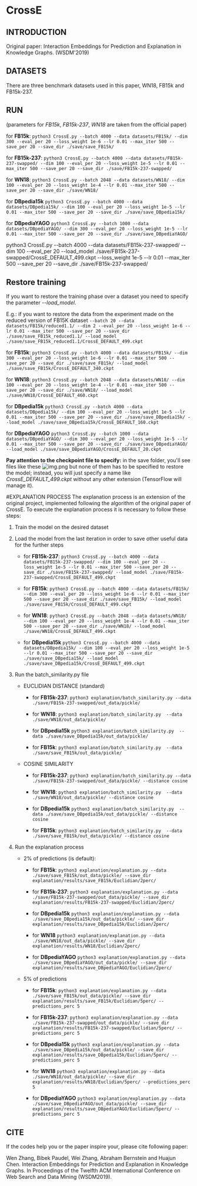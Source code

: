 # CrossE

## INTRODUCTION

Original paper: Interaction Embeddings for Prediction and Explanation in Knowledge Graphs. (WSDM'2019)

## DATASETS

There are three benchmark datasets used in this paper, WN18, FB15k and FB15k-237. 

## RUN
(parameters for *FB15k*, *FB15k-237*, *WN18* are taken from the official paper)

for **FB15k**: `python3 CrossE.py --batch 4000 --data datasets/FB15k/ --dim 300 --eval_per 20 --loss_weight 1e-6 --lr 0.01 --max_iter 500 --save_per 20 --save_dir ./save/save_FB15k/` 

for **FB15k-237**: `python3 CrossE.py --batch 4000 --data datasets/FB15k-237-swapped/ --dim 100 --eval_per 20 --loss_weight 1e-5 --lr 0.01 --max_iter 500 --save_per 20 --save_dir ./save/FB15k-237-swapped/`

for **WN18**: `python3 CrossE.py --batch 2048 --data datasets/WN18/ --dim 100 --eval_per 20 --loss_weight 1e-4 --lr 0.01 --max_iter 500 --save_per 20 --save_dir ./save/WN18/`

for **DBpedia15k** `python3 CrossE.py --batch 4000 --data datasets/DBpedia15k/ --dim 100 --eval_per 20 --loss_weight 1e-5 --lr 0.01 --max_iter 500 --save_per 20 --save_dir ./save/save_DBpedia15k/`

for **DBpediaYAGO** `python3 CrossE.py --batch 1000 --data datasets/DBpediaYAGO/ --dim 300 --eval_per 20 --loss_weight 1e-5 --lr 0.01 --max_iter 500 --save_per 20 --save_dir ./save/save_DBpediaYAGO/`


python3 CrossE.py --batch 4000 --data datasets/FB15k-237-swapped/ --dim 100 --eval_per 20 --load_model ./save/FB15k-237-swapped/CrossE_DEFAULT_499.ckpt --loss_weight 1e-5 --lr 0.01 --max_iter 500 --save_per 20 --save_dir ./save/FB15k-237-swapped/
## Restore training
If you want to restore the training phase over a dataset you need to specify the parameter _--load_model_.

E.g.: if you want to restore the data from the experiment made on the reduced version of FB15K dataset 
`--batch 20 --data datasets/FB15k/reduced1.1/ --dim 2 --eval_per 20 --loss_weight 1e-6 --lr 0.01 --max_iter 500 --save_per 20 --save_dir ./save/save_FB15k_reduced1.1/ --load_model ./save/save_FB15k_reduced1.1/CrossE_DEFAULT_499.ckpt`

for **FB15k**: `python3 CrossE.py --batch 4000 --data datasets/FB15k/ --dim 300 --eval_per 20 --loss_weight 1e-6 --lr 0.01 --max_iter 500 --save_per 20 --save_dir ./save/save_FB15k/ --load_model ./save/save_FB15k/CrossE_DEFAULT_340.ckpt` 

for **WN18**: `python3 CrossE.py --batch 2048 --data datasets/WN18/ --dim 100 --eval_per 20 --loss_weight 1e-4 --lr 0.01 --max_iter 500 --save_per 20 --save_dir ./save/WN18/ --load_model ./save/WN18/CrossE_DEFAULT_460.ckpt`

for **DBpedia15k** `python3 CrossE.py --batch 4000 --data datasets/DBpedia15k/ --dim 100 --eval_per 20 --loss_weight 1e-5 --lr 0.01 --max_iter 500 --save_per 20 --save_dir ./save/save_DBpedia15k/ --load_model ./save/save_DBpedia15k/CrossE_DEFAULT_160.ckpt`

for **DBpediaYAGO** `python3 CrossE.py --batch 1000 --data datasets/DBpediaYAGO/ --dim 300 --eval_per 20 --loss_weight 1e-5 --lr 0.01 --max_iter 500 --save_per 20 --save_dir ./save/save_DBpediaYAGO/ --load_model ./save/save_DBpediaYAGO/CrossE_DEFAULT_20.ckpt`


**Pay attention to the checkpoint file to specify:** in the save folder, you'll see files like these
![img.png](docs_support_files/img.png)
but none of them has to be specified to restore the model; instead, you will just specify a name like _CrossE_DEFAULT_499.ckpt_
without any other extension (TensorFlow will manage it).

#EXPLANATION PROCESS
The explanation process is an  extension of the original project, implemented following the algorithm
of the original paper of CrossE. To execute the explanation process it is necessary to follow these steps:
1. Train the model on the desired dataset
2. Load the model from the last iteration in order to save other useful data for the further steps 
   - for **FB15k-237**: `python3 CrossE.py --batch 4000 --data datasets/FB15k-237-swapped/ --dim 100 --eval_per 20 --loss_weight 1e-5 --lr 0.01 --max_iter 500 --save_per 20 --save_dir ./save/FB15k-237-swapped/ --load_model ./save/FB15k-237-swapped/CrossE_DEFAULT_499.ckpt`

   - for **FB15k**: `python3 CrossE.py --batch 4000 --data datasets/FB15k/ --dim 300 --eval_per 20 --loss_weight 1e-6 --lr 0.01 --max_iter 500 --save_per 20 --save_dir ./save/save_FB15k/ --load_model ./save/save_FB15k/CrossE_DEFAULT_499.ckpt` 

   - for **WN18**: `python3 CrossE.py --batch 2048 --data datasets/WN18/ --dim 100 --eval_per 20 --loss_weight 1e-4 --lr 0.01 --max_iter 500 --save_per 20 --save_dir ./save/WN18/ --load_model ./save/WN18/CrossE_DEFAULT_499.ckpt`
   
   - for **DBpedia15k** `python3 CrossE.py --batch 4000 --data datasets/DBpedia15k/ --dim 100 --eval_per 20 --loss_weight 1e-5 --lr 0.01 --max_iter 500 --save_per 20 --save_dir ./save/save_DBpedia15k/ --load_model ./save/save_DBpedia15k/CrossE_DEFAULT_499.ckpt`
   
4. Run the batch_similarity.py file
   - EUCLIDIAN DISTANCE (standard)
      - for **FB15k-237**: `python3 explanation/batch_similarity.py --data ./save/FB15k-237-swapped/out_data/pickle/`
        
      - for **WN18**: `python3 explanation/batch_similarity.py  --data ./save/WN18/out_data/pickle/`
        
      - for **DBpedia15k** `python3 explanation/batch_similarity.py  --data ./save/save_DBpedia15k/out_data/pickle/`
      
      - for **FB15k**: `python3 explanation/batch_similarity.py  --data ./save/save_FB15k/out_data/pickle/`
   
   - COSINE SIMILARITY
      
      - for **FB15k-237**: `python3 explanation/batch_similarity.py --data ./save/FB15k-237-swapped/out_data/pickle/ --distance cosine`
        
      - for **WN18**: `python3 explanation/batch_similarity.py  --data ./save/WN18/out_data/pickle/ --distance cosine`
        
      - for **DBpedia15k** `python3 explanation/batch_similarity.py  --data ./save/save_DBpedia15k/out_data/pickle/ --distance cosine`
      
      - for **FB15k**: `python3 explanation/batch_similarity.py  --data ./save/save_FB15k/out_data/pickle/ --distance cosine`
   
5. Run the explanation process
    - 2% of predictions (is default):
        - for **FB15k**: `python3 explanation/explanation.py --data ./save/save_FB15k/out_data/pickle/ --save_dir explanation/results/save_FB15k/Euclidian/2perc/`
      
        - for **FB15k-237**: `python3 explanation/explanation.py --data ./save/FB15k-237-swapped/out_data/pickle/ --save_dir explanation/results/FB15k-237-swapped/Euclidian/2perc/`
   
        - for **DBpedia15k** `python3 explanation/explanation.py --data ./save/save_DBpedia15k/out_data/pickle/ --save_dir explanation/results/save_DBpedia15k/Euclidian/2perc/`
      
        - for **WN18** `python3 explanation/explanation.py --data ./save/WN18/out_data/pickle/ --save_dir explanation/results/WN18/Euclidian/2perc/`
   
        - for **DBpediaYAGO** `python3 explanation/explanation.py --data ./save/save_DBpediaYAGO/out_data/pickle/ --save_dir explanation/results/save_DBpediaYAGO/Euclidian/2perc/`

    - 5% of predictions
        - for **FB15k**: `python3 explanation/explanation.py --data ./save/save_FB15k/out_data/pickle/ --save_dir explanation/results/save_FB15k/Euclidian/5perc/ --predictions_perc 5`
      
        - for **FB15k-237**: `python3 explanation/explanation.py --data ./save/FB15k-237-swapped/out_data/pickle/ --save_dir explanation/results/FB15k-237-swapped/Euclidian/5perc/ --predictions_perc 5`
   
        - for **DBpedia15k** `python3 explanation/explanation.py --data ./save/save_DBpedia15k/out_data/pickle/ --save_dir explanation/results/save_DBpedia15k/Euclidian/5perc/ --predictions_perc 5`
      
        - for **WN18** `python3 explanation/explanation.py --data ./save/WN18/out_data/pickle/ --save_dir explanation/results/WN18/Euclidian/5perc/ --predictions_perc 5`
   
        - for **DBpediaYAGO** `python3 explanation/explanation.py --data ./save/save_DBpediaYAGO/out_data/pickle/ --save_dir explanation/results/save_DBpediaYAGO/Euclidian/5perc/ --predictions_perc 5`

## CITE

If the codes help you or the paper inspire your, please cite following paper:

Wen Zhang, Bibek Paudel, Wei Zhang, Abraham Bernstein and Huajun Chen. Interaction Embeddings for Prediction and Explanation in Knowledge Graphs. In Proceedings of the Twelfth ACM International Conference on Web Search and Data Mining (WSDM2019).

